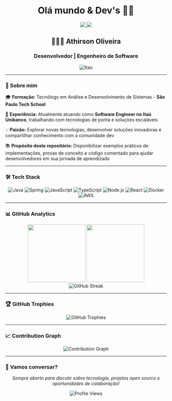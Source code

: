 <h1 align="center">Olá mundo & Dev's 👋🏾</h1>

<p align="center">
  <a href="https://www.linkedin.com/in/athirson-oliveira/">
    <img src="https://img.shields.io/badge/LinkedIn-Athirson%20Oliveira-0077B5?style=for-the-badge&logo=Linkedin&logoColor=white">
  </a>
  <a href="https://www.instagram.com/_thirsu/">
    <img src="https://img.shields.io/badge/Instagram-@__thirsu-E4405F?style=for-the-badge&logo=Instagram&logoColor=white">
  </a>
</p>

<h2 align="center">👨🏿‍💻 Athirson Oliveira</h2>
<h3 align="center">Desenvolvedor | Engenheiro de Software</h3>

<p align="center">
  <img src="https://img.shields.io/badge/Software_Engineer-Itaú_Unibanco-EC7000?style=for-the-badge&logoColor=white" alt="Itaú">
</p>

---

### 🚀 Sobre mim

🎓 **Formação:** Tecnólogo em Análise e Desenvolvimento de Sistemas - **São Paulo Tech School**

💼 **Experiência:** Atualmente atuando como **Software Engineer no Itaú Unibanco**, trabalhando com tecnologias de ponta e soluções escaláveis

💡 **Paixão:** Explorar novas tecnologias, desenvolver soluções inovadoras e compartilhar conhecimento com a comunidade dev

📚 **Propósito deste repositório:** Disponibilizar exemplos práticos de implementações, provas de conceito e código comentado para ajudar desenvolvedores em sua jornada de aprendizado

---

### 🛠️ Tech Stack

<p align="center">
  <img src="https://img.shields.io/badge/Java-ED8B00?style=for-the-badge&logo=openjdk&logoColor=white" alt="Java">
  <img src="https://img.shields.io/badge/Spring-6DB33F?style=for-the-badge&logo=spring&logoColor=white" alt="Spring">
  <img src="https://img.shields.io/badge/JavaScript-F7DF1E?style=for-the-badge&logo=javascript&logoColor=black" alt="JavaScript">
  <img src="https://img.shields.io/badge/TypeScript-007ACC?style=for-the-badge&logo=typescript&logoColor=white" alt="TypeScript">
  <img src="https://img.shields.io/badge/Node.js-43853D?style=for-the-badge&logo=node.js&logoColor=white" alt="Node.js">
  <img src="https://img.shields.io/badge/React-20232A?style=for-the-badge&logo=react&logoColor=61DAFB" alt="React">
  <img src="https://img.shields.io/badge/Docker-2496ED?style=for-the-badge&logo=docker&logoColor=white" alt="Docker">
  <img src="https://img.shields.io/badge/AWS-232F3E?style=for-the-badge&logo=amazon-aws&logoColor=white" alt="AWS">
</p>

---

### 📊 GitHub Analytics

<div align="center">
  <img height="180em" src="https://github-readme-stats.vercel.app/api?username=athirson010&show_icons=true&theme=dracula&include_all_commits=true&count_private=true&border_radius=10"/>
  <img height="180em" src="https://github-readme-stats.vercel.app/api/top-langs/?username=athirson010&layout=compact&langs_count=8&theme=dracula&border_radius=10"/>
</div>

<div align="center">
  <img src="https://github-readme-streak-stats.herokuapp.com/?user=athirson010&theme=dracula&border_radius=10" alt="GitHub Streak"/>
</div>

---

### 🏆 GitHub Trophies

<p align="center">
  <img src="https://github-profile-trophy.vercel.app/?username=athirson010&theme=dracula&no-frame=true&no-bg=false&margin-w=4&row=1" alt="GitHub Trophies"/>
</p>

---

### 📈 Contribution Graph

<p align="center">
  <img src="https://github-readme-activity-graph.vercel.app/graph?username=athirson010&theme=dracula&hide_border=true" alt="Contribution Graph"/>
</p>

---

### 💬 Vamos conversar?

<p align="center">
  <i>Sempre aberto para discutir sobre tecnologia, projetos open source e oportunidades de colaboração!</i>
</p>

<p align="center">
  <img src="https://komarev.com/ghpvc/?username=athirson010&color=blueviolet&style=for-the-badge&label=Profile+Views" alt="Profile Views">
</p>
